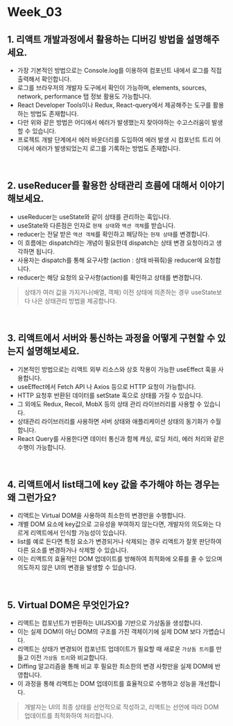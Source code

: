 # Week_03

## 1. 리액트 개발과정에서 활용하는 디버깅 방법을 설명해주세요.

- 가장 기본적인 방법으로는 Console.log를 이용하여 컴포넌트 내에서 로그를 직접 출력해서 확인합니다.
- 로그를 브라우저의 개발자 도구에서 확인이 가능하며, elements, sources, network, performance 탭 정보 활용도 가능합니다.
- React Developer Tools이나 Redux, React-query에서 제공해주는 도구를 활용하는 방법도 존재합니다.
- 다만 위와 같은 방법은 어디에서 에러가 발생했는지 찾아야하는 수고스러움이 발생할 수 있습니다.
- 프로젝트 개발 단계에서 에러 바운더리를 도입하여 에러 발생 시 컴포넌트 트리 어디에서 에러가 발생되었는지 로그를 기록하는 방법도 존재합니다.

</br>

## 2. useReducer를 활용한 상태관리 흐름에 대해서 이야기해보세요.

- useReducer는 useState와 같이 상태를 관리하는 훅입니다.
- useState와 다른점은 인자로 `현재 상태`와 `액션 객체`를 받습니다.
- reducer는 전달 받은 `액션 객체`를 확인하고 해당하는 `현재 상태`를 변경합니다.
- 이 흐름에는 dispatch라는 개념이 필요한데 dispatch는 상태 변경 요청이라고 생각하면 됩니다.
- 사용자는 dispatch를 통해 요구사항 (action : 상태 바꿔줘)을 reducer에 요청합니다.
- reducer는 해당 요청의 요구사항(action)를 확인하고 상태를 변경합니다.

> 상태가 여러 값을 가지거나(배열, 객체) 이전 상태에 의존하는 경우 useState보다 나은 상태관리 방법을 제공합니다.

</br>

## 3. 리액트에서 서버와 통신하는 과정을 어떻게 구현할 수 있는지 설명해보세요.

- 기본적인 방법으로는 리액트 외부 리소스와 상호 작용이 가능한 useEffect 훅을 사용합니다.
- useEffect에서 Fetch API 나 Axios 등으로 HTTP 요청이 가능합니다.
- HTTP 요청후 반환된 데이터를 setState 훅으로 상태를 가질 수 있습니다.
- 그 외에도 Redux, Recoil, MobX 등의 상태 관리 라이브러리를 사용할 수 있습니다.
- 상태관리 라이브러리를 사용하면 서버 상태와 애플리케이션 상태의 동기화가 수월합니다.
- React Query를 사용한다면 데이터 통신과 함께 캐싱, 로딩 처리, 에러 처리와 같은 수행이 가능합니다.

</br>

## 4. 리액트에서 list태그에 key 값을 추가해야 하는 경우는 왜 그런가요?

- 리액트는 Virtual DOM을 사용하여 최소한의 변경만을 수행합니다.
- 개별 DOM 요소에 key값으로 고유성을 부여하지 않는다면, 개발자의 의도와는 다르게 리액트에서 인식할 가능성이 있습니다.
- list를 예로 든다면 특정 요소가 변경되거나 삭제되는 경우 리액트가 잘못 판단하여 다른 요소를 변경하거나 삭제할 수 있습니다.
- 이는 리액트의 효율적인 DOM 업데이트를 방해하여 최적화에 오류를 줄 수 있으며 의도하지 않은 UI의 변경을 발생할 수 있습니다.

</br>

## 5. Virtual DOM은 무엇인가요?

- 리액트는 컴포넌트가 반환하는 UI(JSX)를 기반으로 가상돔을 생성합니다.
- 이는 실제 DOM이 아닌 DOM의 구조를 가진 객체이기에 실제 DOM 보다 가볍습니다.
- 리액트는 상태가 변경되어 컴포넌트 업데이트가 필요할 때 새로운 `가상돔 트리`를 만들고 이전 `가상돔 트리`와 비교합니다.
- Diffing 알고리즘을 통해 비교 후 필요한 최소한의 변경 사항만을 실제 DOM에 반영합니다.
- 이 과정을 통해 리액트는 DOM 업데이트를 효율적으로 수행하고 성능을 개선합니다.

> 개발자는 UI의 최종 상태를 선언적으로 작성하고, 리액트는 선언에 따라 DOM 업데이트를 최적화하여 처리합니다.
